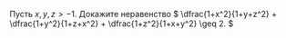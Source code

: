 Пусть $x, y, z  >  -1$. Докажите неравенство $ \dfrac{1+x^2}{1+y+z^2} + \dfrac{1+y^2}{1+z+x^2} + \dfrac{1+z^2}{1+x+y^2} \geq 2.  $